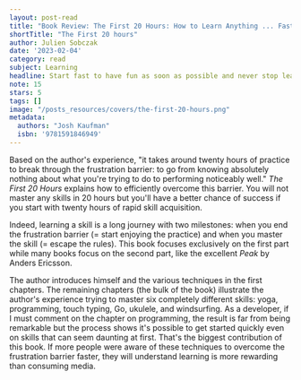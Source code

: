 ```yaml
---
layout: post-read
title: "Book Review: The First 20 Hours: How to Learn Anything ... Fast!"
shortTitle: "The First 20 hours"
author: Julien Sobczak
date: '2023-02-04'
category: read
subject: Learning
headline: Start fast to have fun as soon as possible and never stop learning.
note: 15
stars: 5
tags: []
image: "/posts_resources/covers/the-first-20-hours.png"
metadata:
  authors: "Josh Kaufman"
  isbn: '9781591846949'
---
```


Based on the author's experience, "it takes around twenty hours of practice to break through the frustration barrier: to go from knowing absolutely nothing about what you're trying to do to performing noticeably well." _The First 20 Hours_ explains how to efficiently overcome this barrier. You will not master any skills in 20 hours but you'll have a better chance of success if you start with twenty hours of rapid skill acquisition.

Indeed, learning a skill is a long journey with two milestones: when you end the frustration barrier (= start enjoying the practice) and when you master the skill (= escape the rules). This book focuses exclusively on the first part while many books focus on the second part, like the excellent _Peak_ by Anders Ericsson.

The author introduces himself and the various techniques in the first chapters. The remaining chapters (the bulk of the book) illustrate the author's experience trying to master six completely different skills: yoga, programming, touch typing, Go, ukulele, and windsurfing. As a developer, if I must comment on the chapter on programming, the result is far from being remarkable but the process shows it's possible to get started quickly even on skills that can seem daunting at first. That's the biggest contribution of this book. If more people were aware of these techniques to overcome the frustration barrier faster, they will understand learning is more rewarding than consuming media.
    